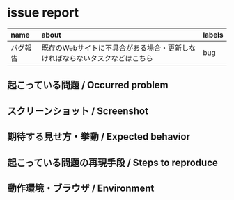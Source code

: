 # issue report

|name|about|labels|
|:--|:--|:--|
|バグ報告|既存のWebサイトに不具合がある場合・更新しなければならないタスクなどはこちら|bug|

## 起こっている問題 / Occurred problem

## スクリーンショット / Screenshot

## 期待する見せ方・挙動 / Expected behavior

## 起こっている問題の再現手段 / Steps to reproduce

## 動作環境・ブラウザ / Environment
